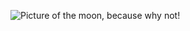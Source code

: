 ![Picture of the moon, because why not!](https://timedotcom.files.wordpress.com/2017/02/full-moon.jpg)
